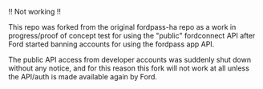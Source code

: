 !! Not working !!

This repo was forked from the original fordpass-ha repo as a work in progress/proof of concept test for using the "public" fordconnect API after Ford started banning accounts for using the fordpass app API.

The public API access from developer accounts was suddenly shut down without any notice, and for this reason this fork will not work at all unless the API/auth is made available again by Ford.
